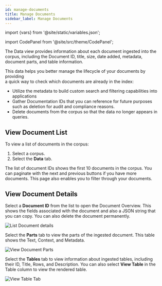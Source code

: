 ```yaml
---
id: manage-documents
title: Manage Documents
sidebar_label: Manage Documents
---
```


import {vars} from '@site/static/variables.json';

import CodePanel from '@site/src/theme/CodePanel';


The Data view provides information about each document ingested into 
the corpus, including the Document ID, title, size, date added, metadata, 
document parts, and table information.

This data helps you better manage the lifecycle of your documents by providing  
a quick way to check which documents are already in the index:

* Utilize the metadata to build custom search and filtering capabilities 
  into applications
* Gather Documentation IDs that you can reference for future purposes
  such as deletion for audit and compliance reasons.
* Delete documents from the corpus so that the data no longer appears in 
  queries.

## View Document List

To view a list of documents in the corpus:
1. Select a corpus.
2. Select the **Data** tab.

The list of document IDs shows the first 10 documents in the corpus. You can 
paginate with the next and previous buttons if you have more documents. This 
page also enables you to filter through your documents.

## View Document Details

Select a **Document ID** from the list to open the Document Overview. This 
shows the fields associated with the document and also a JSON string that 
you can copy. You can also delete the document permanently.

![List Document details](/img/document_overview_tab.png)

Select the **Parts** tab to view the parts of the ingested document. This table 
shows the Text, Context, and Metadata.

![View Document Parts](/img/parts_tab.png)

Select the **Tables** tab to view information about ingested tables, including 
their ID, Title, Rows, and Description. You can also select **View Table** in 
the Table column to view the rendered table.

![View Table Tab](/img/tables_tab.png)
